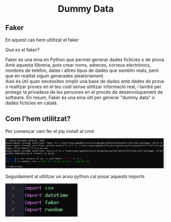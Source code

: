 # <p align="center">  Dummy Data  </p>
Faker
-------------
En aquest cas hem utilitzat el faker

Que es el faker?

Faker és una eina en Python que permet generar dades fictícies o de prova. Amb aquesta llibreria, pots crear noms, adreces, correus electrònics, nombres de telèfon, dates i altres tipus de dades que semblin reals, però que en realitat siguin generades aleatòriament. 
<br>
Això és útil quan necessites omplir una base de dades amb dades de prova o realitzar proves en el teu codi sense utilitzar informació real, i també per protegir la privadesa de les persones en el procés de desenvolupament de software. En resum, Faker és una eina útil per generar "dummy data" o dades fictícies en català.


Com l'hem utilitzat?
-----
Per començar vam fer el pip install al cmd

![i1](fotos/pip.jpg)

Seguidament al utilitzar un arxiu python cal posar aquests imports

![i2](fotos/imports.jpg)
